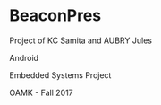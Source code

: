 # BeaconPres

Project of KC Samita and AUBRY Jules

Android

Embedded Systems Project

OAMK - Fall 2017
